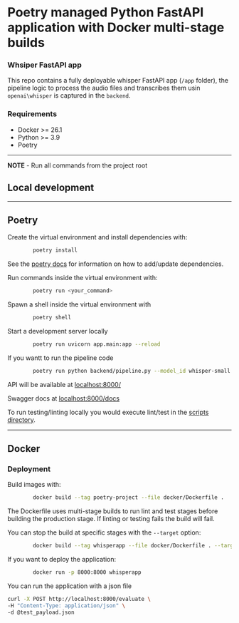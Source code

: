 # Poetry managed Python FastAPI application with Docker multi-stage builds

### Whsiper FastAPI app
This repo contains a fully deployable whisper FastAPI app (`/app` folder), the pipeline logic to process the audio files and transcribes them usin `openai\whisper` is captured in the `backend`.

### Requirements

- Docker >= 26.1
- Python >= 3.9
- Poetry


---
**NOTE** - Run all commands from the project root


## Local development

---
## Poetry


Create the virtual environment and install dependencies with:
```bash
        poetry install
```
See the [poetry docs](https://python-poetry.org/docs/) for information on how to add/update dependencies.

Run commands inside the virtual environment with:
```bash
        poetry run <your_command>
```
Spawn a shell inside the virtual environment with
```bash
        poetry shell
```
Start a development server locally
```bash
        poetry run uvicorn app.main:app --reload    
```
If you wantt to run the pipeline code
```bash
        poetry run python backend/pipeline.py --model_id whisper-small --user_id 2
```


API will be available at [localhost:8000/](http://localhost:8000/)

Swagger docs at [localhost:8000/docs](http://localhost:8000/docs)

To run testing/linting locally you would execute lint/test in the [scripts directory](/scripts).

---

## Docker

### Deployment

Build images with:
```bash
        docker build --tag poetry-project --file docker/Dockerfile . 
```
The Dockerfile uses multi-stage builds to run lint and test stages before building the production stage.  If linting or testing fails the build will fail.

You can stop the build at specific stages with the `--target` option:
```bash
        docker build --tag whisperapp --file docker/Dockerfile . --target development
```


If you want to deploy the application:
```bash
        docker run -p 8000:8000 whisperapp
```
You can run the application with a json file
```bash
curl -X POST http://localhost:8000/evaluate \
-H "Content-Type: application/json" \
-d @test_payload.json
```


